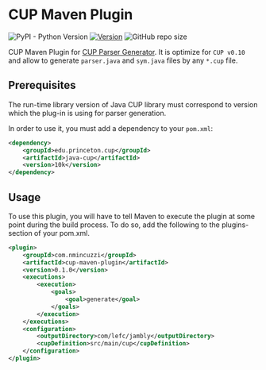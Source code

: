 # CUP Maven Plugin

![PyPI - Python Version](https://img.shields.io/badge/java-1.8-red) [![Version](https://img.shields.io/badge/version-v0.1.0-green)](https://github.com/NicoMincuzzi/cup-maven-plugin) ![GitHub repo size](https://img.shields.io/github/repo-size/NicoMincuzzi/cup-maven-plugin)

CUP Maven Plugin for [CUP Parser Generator](https://www.cs.princeton.edu/~appel/modern/java/CUP/). It is optimize for `CUP v0.10` and allow to generate `parser.java` and `sym.java` files by any `*.cup` file.

## Prerequisites

The run-time library version of Java CUP library must correspond to version which the plug-in is using for parser generation.

In order to use it, you must add a dependency to your `pom.xml`:

``` xml
<dependency>
    <groupId>edu.princeton.cup</groupId>
    <artifactId>java-cup</artifactId>
    <version>10k</version>
</dependency>
```

## Usage
To use this plugin, you will have to tell Maven to execute the plugin at some point during the build process. To do so, add the following to the plugins-section of your pom.xml.

``` xml
<plugin>
    <groupId>com.nmincuzzi</groupId>
    <artifactId>cup-maven-plugin</artifactId>
    <version>0.1.0</version>
    <executions>
        <execution>
            <goals>
                <goal>generate</goal>
            </goals>
        </execution>
    </executions>
    <configuration>
        <outputDirectory>com/lefc/jambly</outputDirectory>
        <cupDefinition>src/main/cup</cupDefinition>
    </configuration>
</plugin>
```

